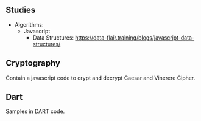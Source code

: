 ## Studies

- Algorithms: 
    - Javascript
        - Data Structures: https://data-flair.training/blogs/javascript-data-structures/

## Cryptography

Contain a javascript code to crypt and decrypt Caesar and Vinerere Cipher.


## Dart

Samples in DART code.